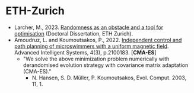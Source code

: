 # ETH-Zurich

* Larcher, M., 2023. [Randomness as an obstacle and a tool for optimisation](https://www.research-collection.ethz.ch/bitstream/handle/20.500.11850/639294/3/MaximeLarcher%E2%80%94%C2%A0RandomnessasanObstacleandaToolforOptimisation.pdf) (Doctoral Dissertation, ETH Zurich).
* Amoudruz, L. and Koumoutsakos, P., 2022. [Independent control and path planning of microswimmers with a uniform magnetic field](https://onlinelibrary.wiley.com/doi/full/10.1002/aisy.202100183). Advanced Intelligent Systems, 4(3), p.2100183. [**CMA-ES**]
  * "We solve the above minimization problem numerically with derandomised evolution strategy with covariance matrix adaptation (CMA-ES)."
    * N. Hansen, S. D. Müller, P. Koumoutsakos, Evol. Comput. 2003, 11, 1.
